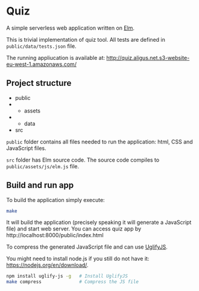 # Quiz

A simple serverless web application written on [Elm](http://elm-lang.org/).

This is trivial implementation of quiz tool. All tests are defined in `public/data/tests.json` file.

The running appliucation is available at: http://quiz.aligus.net.s3-website-eu-west-1.amazonaws.com/


## Project structure

* public
* * assets
* * data
* src

`public` folder contains all files needed to run the application: html, CSS and JavaScript files.

`src` folder has Elm source code. The source code compiles to `public/assets/js/elm.js` file.


## Build and run app

To build the application simply execute:

```bash
make
```
It will build the application (precisely speaking it will generate a JavaScript file) and start web server. You can access quiz app by http://localhost:8000/public/index.html


To compress the generated JavaScript file and can use [UglifyJS](https://github.com/mishoo/UglifyJS).

You might need to install node.js if you still do not have it: https://nodejs.org/en/download/.

```bash
npm install uglify-js -g   # Install UglifyJS
make compress              # Compress the JS file
```
